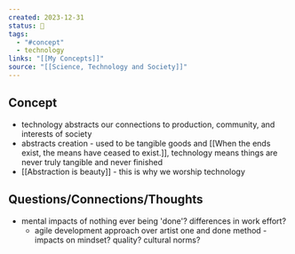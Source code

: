 ```yaml
---
created: 2023-12-31
status: 🔴
tags:
  - "#concept"
  - technology
links: "[[My Concepts]]"
source: "[[Science, Technology and Society]]"
---
```

## Concept
- technology abstracts our connections to production, community, and interests of society
- abstracts creation - used to be tangible goods and [[When the ends exist, the means have ceased to exist.]], technology means things are never truly tangible and never finished
- [[Abstraction is beauty]] - this is why we worship technology
## Questions/Connections/Thoughts
- mental impacts of nothing ever being 'done'? differences in work effort? 
	- agile development approach over artist one and done method - impacts on mindset? quality? cultural norms?